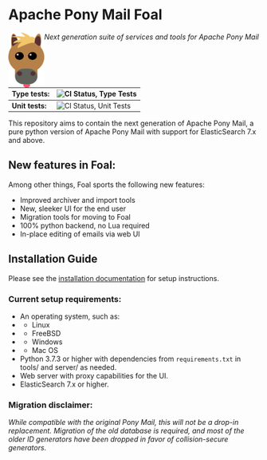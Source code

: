 # Apache Pony Mail Foal
<img src="https://github.com/apache/incubator-ponymail-foal/blob/master/webui/images/foal.png" width="72" align="left"/>

_Next generation suite of services and tools for Apache Pony Mail_

| Type tests: | ![CI Status, Type Tests](https://img.shields.io/github/workflow/status/apache/incubator-ponymail-foal/Foal%20Type%20Tests?style=plastic) |
|-----|-------|
| **Unit tests:** | ![CI Status, Unit Tests](https://img.shields.io/github/workflow/status/apache/incubator-ponymail-foal/Unit%20Tests?style=plastic) |


This repository aims to contain the next generation of Apache Pony Mail,
a pure python version of Apache Pony Mail with support for ElasticSearch 
7.x and above.


## New features in Foal:
Among other things, Foal sports the following new features:

- Improved archiver and import tools
- New, sleeker UI for the end user
- Migration tools for moving to Foal
- 100% python backend, no Lua required
- In-place editing of emails via web UI

## Installation Guide
Please see the [installation documentation](INSTALL.md) for setup instructions.

### Current setup requirements:

- An operating system, such as:
- - Linux
- - FreeBSD
- - Windows
- - Mac OS
- Python 3.7.3 or higher with dependencies from `requirements.txt` in tools/ and server/ as needed.
- Web server with proxy capabilities for the UI.
- ElasticSearch 7.x or higher.


### Migration disclaimer:
_While compatible with the original Pony Mail, this will not be a drop-in replacement.
Migration of the old database is required, and most of the older ID generators have 
been dropped in favor of collision-secure generators._
